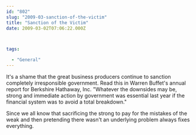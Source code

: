 ```yaml
---
id: "802"
slug: "2009-03-sanction-of-the-victim"
title: "Sanction of the Victim"
date: 2009-03-02T07:06:22.000Z



tags:

  - "General"
---
```

<div class="sqs-html-content">
  <p>It's a shame that the great business producers continue to sanction completely irresponsible government.  Read this in Warren Buffet's annual report for Berkshire Hathaway, Inc.
"Whatever the downsides may be, strong and immediate action by government was essential last year if 
the financial system was to avoid a total breakdown."</p>
<p>Since we all know that sacrificing the strong to pay for the mistakes of the weak and then pretending there wasn't an underlying problem always fixes everything.</p>
</div>
